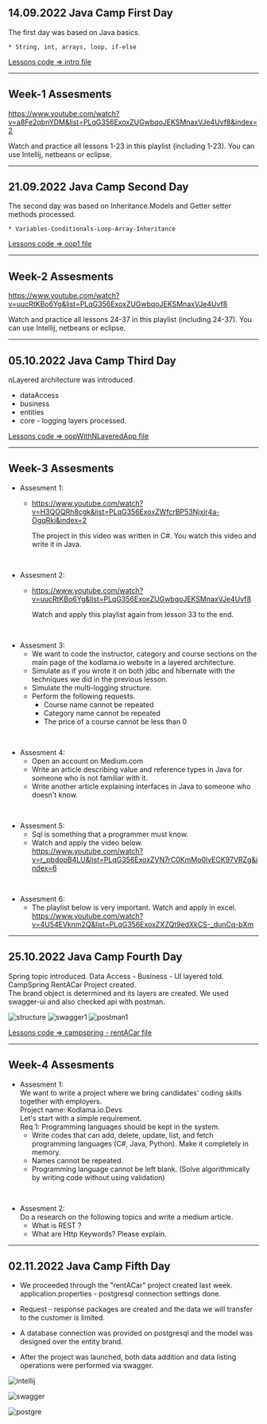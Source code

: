 ## 14.09.2022 Java Camp First Day

The first day was based on Java basics. <br>

    * String, int, arrays, loop, if-else

[Lessons code => intro file](https://github.com/pelinhangisi/java2022-kodlamaio/tree/master/lessons/intro)

<hr>

## Week-1 Assesments

https://www.youtube.com/watch?v=a8Fe2qbnYDM&list=PLqG356ExoxZUGwbqoJEKSMnaxVJe4Uvf8&index=2

Watch and practice all lessons 1-23 in this playlist (including 1-23). 
You can use Intellij, netbeans or eclipse.

<hr>

## 21.09.2022 Java Camp Second Day

The second day was based on Inheritance.Models and Getter setter methods processed.

    * Variables-Conditionals-Loop-Array-Inheritance

[Lessons code => oop1 file](https://github.com/pelinhangisi/java2022-kodlamaio/tree/master/oop1)

<hr>

## Week-2 Assesments

https://www.youtube.com/watch?v=uucRtKBo6Yg&list=PLqG356ExoxZUGwbqoJEKSMnaxVJe4Uvf8

Watch and practice all lessons 24-37 in this playlist (including 24-37).
You can use Intellij, netbeans or eclipse.

<hr>

## 05.10.2022 Java Camp Third Day

nLayered architecture was introduced. 
* dataAccess
* business
* entities
* core - logging
layers processed. 

[Lessons code => oopWithNLayeredApp file](https://github.com/pelinhangisi/java2022-kodlamaio/tree/master/oopWithNLayeredApp)

<hr>

## Week-3 Assesments

* Assesment 1: 
  * https://www.youtube.com/watch?v=H3QOQRh8cgk&list=PLqG356ExoxZWfcrBP53Njxir4a-OgqRki&index=2 

    The project in this video was written in C#. You watch this video and write it in Java. <br>
  
<br>

* Assesment 2: 
  * https://www.youtube.com/watch?v=uucRtKBo6Yg&list=PLqG356ExoxZUGwbqoJEKSMnaxVJe4Uvf8

    Watch and apply this playlist again from lesson 33 to the end.
  
<br>

* Assesment 3: 
  * We want to code the instructor, category and course sections on the main page of the kodlama.io website in a layered architecture.
  * Simulate as if you wrote it on both jdbc and hibernate with the techniques we did in the previous lesson.
  * Simulate the multi-logging structure.
  * Perform the following requests.
    * Course name cannot be repeated
    * Category name cannot be repeated
    * The price of a course cannot be less than 0 <br>

<br>

* Assesment 4:
  * Open an account on Medium.com
  * Write an article describing value and reference types in Java for someone who is not familiar with it.
  * Write another article explaining interfaces in Java to someone who doesn't know. <br>

<br>

* Assesment 5:
  * Sql is something that a programmer must know. 
  * Watch and apply the video below. <br>
    https://www.youtube.com/watch?v=r_pbdopB4LU&list=PLqG356ExoxZVN7rC0KmMo0lvECK97VRZg&index=6  <br>

<br>

* Assesment 6: 
  * The playlist below is very important. Watch and apply in excel. <br>
    https://www.youtube.com/watch?v=4U54EVknm2Q&list=PLqG356ExoxZXZQt9edXkCS-_dunCq-bXm

<hr>


## 25.10.2022 Java Camp Fourth Day

Spring topic introduced. Data Access - Business - UI layered told. <br>
CampSpring RentACar Project created. <br>
The brand object is determined and its layers are created. We used swagger-ui and also checked api with postman. 

![structure](https://user-images.githubusercontent.com/96151920/197881139-5efb45dd-6f7c-47f0-b2b3-706d27a1dde0.JPG)
![swagger1](https://user-images.githubusercontent.com/96151920/197881168-4cb02c99-d879-4e9b-9308-1cec2bb13fcd.JPG)
![postman1](https://user-images.githubusercontent.com/96151920/197881202-7edd2b7c-3d3e-4071-94e5-7ef0c4572baf.JPG)


[Lessons code => campspring - rentACar file](https://github.com/pelinhangisi/java2022-kodlamaio/tree/master/campspring/rentACar)

<hr>

## Week-4 Assesments

* Assesment 1: <br>
  We want to write a project where we bring candidates' coding skills together with employers. <br>
  Project name: Kodlama.io.Devs  <br>
  Let's start with a simple requirement. <br>
  Req 1: Programming languages should be kept in the system.
  * Write codes that can add, delete, update, list, and fetch programming languages (C#, Java, Python). Make it completely in memory.
  * Names cannot be repeated.
  * Programming language cannot be left blank. (Solve algorithmically by writing code without using validation)

<br>

* Assesment 2: <br>
  Do a research on the following topics and write a medium article.
  * What is REST ?
  * What are Http Keywords? Please explain.

<hr>

## 02.11.2022 Java Camp Fifth Day

* We proceeded through the "rentACar" project created last week. application.properties - postgresql connection settings done.

* Request - response packages are created and the data we will transfer to the customer is limited.

* A database connection was provided on postgresql and the model was designed over the entity brand.

* After the project was launched, both data addition and data listing operations were performed via swagger.

![intellij](https://user-images.githubusercontent.com/96151920/199594792-57ae5c33-6427-4f59-89a0-c33a688a27d3.JPG)

![swagger](https://user-images.githubusercontent.com/96151920/199594869-a1adb084-ba37-4f73-be23-6a0e0aebc552.JPG)

![postgre](https://user-images.githubusercontent.com/96151920/199594895-920fe507-d965-4490-9ed7-d4cc965df7be.JPG)




